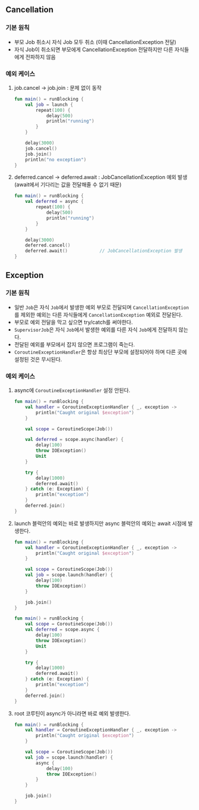 ## Cancellation

### 기본 원칙

* 부모 Job 취소시 자식 Job 모두 취소 (이때 CancellationException 전달)
* 자식 Job이 취소되면 부모에게 CancellationException 전달하지만 다른 자식들에게 전파하지 않음



### 예외 케이스

1. job.cancel -> job.join : 문제 없이 동작

	```kotlin
	fun main() = runBlocking {
	    val job = launch {
	        repeat(100) {
	            delay(500)
	            println("running")
	        }
	    }
	
	    delay(3000)
	    job.cancel()
	    job.join()
	    println("no exception")
	}
	```

2. deferred.cancel -> deferred.await : JobCancellationException 예외 발생 (await에서 기다리는 값을 전달해줄 수 없기 때문)

	```kotlin
	fun main() = runBlocking {
	    val deferred = async {
	        repeat(100) {
	            delay(500)
	            println("running")
	        }
	    }
	
	    delay(3000)
	    deferred.cancel()
	    deferred.await()			// JobCancellationException 발생
	}
	```



## Exception 

### 기본 원칙

* 일반 `Job`은 자식 `Job`에서 발생한 예외 부모로 전달되며 `CancellationException`를 제외한 예외는 다른 자식들에게 `CancellationException` 예외로 전달된다.
* 부모로 예외 전달을 막고 싶으면 try/catch를 써야한다.
* `SupervisorJob`은 자식 `Job`에서 발생한 예외를 다른 자식 `Job`에게 전달하지 않는다.
* 전달된 예외를 부모에서 잡지 않으면 프로그램이 죽는다.
* `CoroutineExceptionHandler`은 항상 최상단 부모에 설정되어야 하며 다른 곳에 설정된 것은 무시된다.



### 예외 케이스

1. async에 `CoroutineExceptionHandler` 설정 안된다.

	```kotlin
	fun main() = runBlocking {
	    val handler = CoroutineExceptionHandler { _, exception ->
	        println("Caught original $exception")
	    }
	
	    val scope = CoroutineScope(Job())
	
	    val deferred = scope.async(handler) {
	        delay(100)
	        throw IOException()
	        Unit
	    }
	
	    try {
	        delay(1000)
	        deferred.await()
	    } catch (e: Exception) {
	        println("exception")
	    }
	    deferred.join()
	}
	```

2. launch 블럭안의 예외는 바로 발생하지만 async 블럭안의 예외는 await 시점에 발생한다.

	```kotlin
	fun main() = runBlocking {
	    val handler = CoroutineExceptionHandler { _, exception ->
	        println("Caught original $exception")
	    }
	
	    val scope = CoroutineScope(Job())
	    val job = scope.launch(handler) {
	        delay(100)
	        throw IOException()
	    }
	
	    job.join()
	}
	
	fun main() = runBlocking {
	    val scope = CoroutineScope(Job())
	    val deferred = scope.async {
	        delay(100)
	        throw IOException()
	        Unit
	    }
	
	    try {
	        delay(1000)
	        deferred.await()
	    } catch (e: Exception) {
	        println("exception")
	    }
	    deferred.join()
	}
	```

3. root 코루틴이 async가 아니라면 바로 예외 발생한다.

	```kotlin
	fun main() = runBlocking {
	    val handler = CoroutineExceptionHandler { _, exception ->
	        println("Caught original $exception")
	    }
	
	    val scope = CoroutineScope(Job())
	    val job = scope.launch(handler) {
	        async {
	            delay(100)
	            throw IOException()
	        }
	    }
	
	    job.join()
	}
	```

	